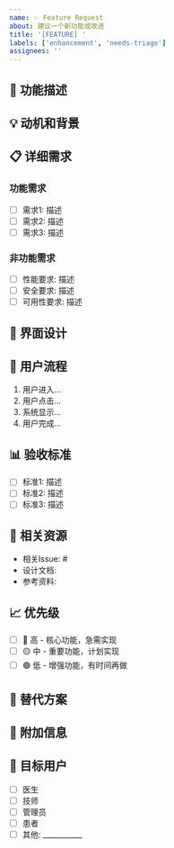 ```yaml
---
name: ✨ Feature Request
about: 建议一个新功能或改进
title: '[FEATURE] '
labels: ['enhancement', 'needs-triage']
assignees: ''
---
```


## 🚀 功能描述
<!-- 清楚简洁地描述你想要的功能 -->

## 💡 动机和背景
<!-- 这个功能解决了什么问题？为什么需要这个功能？ -->

## 📋 详细需求
<!-- 详细描述功能的具体需求 -->

### 功能需求
- [ ] 需求1: 描述
- [ ] 需求2: 描述
- [ ] 需求3: 描述

### 非功能需求
- [ ] 性能要求: 描述
- [ ] 安全要求: 描述
- [ ] 可用性要求: 描述

## 🎨 界面设计
<!-- 如果涉及UI变更，请描述或提供设计稿 -->

## 🔄 用户流程
<!-- 描述用户如何使用这个功能 -->
1. 用户进入...
2. 用户点击...
3. 系统显示...
4. 用户完成...

## 📊 验收标准
<!-- 如何验证这个功能是否正确实现 -->
- [ ] 标准1: 描述
- [ ] 标准2: 描述
- [ ] 标准3: 描述

## 🔗 相关资源
<!-- 相关的文档、设计稿、参考资料等 -->
- 相关Issue: #
- 设计文档: 
- 参考资料: 

## 📈 优先级
- [ ] 🔴 高 - 核心功能，急需实现
- [ ] 🟡 中 - 重要功能，计划实现
- [ ] 🟢 低 - 增强功能，有时间再做

## 💭 替代方案
<!-- 你是否考虑过其他替代方案？ -->

## 📝 附加信息
<!-- 添加任何其他关于功能请求的上下文信息 -->

## 🎯 目标用户
<!-- 这个功能主要面向哪些用户？ -->
- [ ] 医生
- [ ] 技师
- [ ] 管理员
- [ ] 患者
- [ ] 其他: ___________
